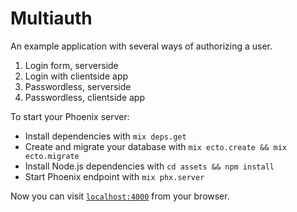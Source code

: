 # Multiauth

An example application with several ways of authorizing a user.

1) Login form, serverside
2) Login with clientside app
3) Passwordless, serverside
4) Passwordless, clientside app

To start your Phoenix server:

  * Install dependencies with `mix deps.get`
  * Create and migrate your database with `mix ecto.create && mix ecto.migrate`
  * Install Node.js dependencies with `cd assets && npm install`
  * Start Phoenix endpoint with `mix phx.server`

Now you can visit [`localhost:4000`](http://localhost:4000) from your browser.

